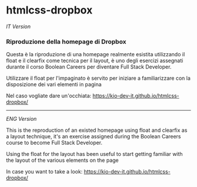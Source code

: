 # htmlcss-dropbox

_IT Version_

### Riproduzione della homepage di Dropbox

Questa è la riproduzione di una homepage realmente esistita utilizzando il float e il clearfix come tecnica per il layout,   è uno degli esercizi assegnati durante il corso Boolean Careers per diventare Full Stack Developer.

Utilizzare il float per l'impaginato è servito per iniziare a familiarizzare con la disposizione dei vari elementi in pagina

Nel caso vogliate dare un'occhiata: https://kio-dev-it.github.io/htmlcss-dropbox/


---

_ENG Version_



This is the reproduction of an existed homepage using float and clearfix as a layout technique, it's an exercise assigned during the Boolean Careers course to become Full Stack Developer.

Using the float for the layout has been useful to start getting familiar with the layout of the various elements on the page

In case you want to take a look: https://kio-dev-it.github.io/htmlcss-dropbox/